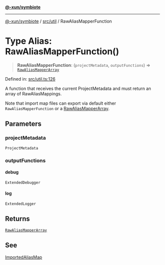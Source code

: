 [**@-xun/symbiote**](../../../README.md)

***

[@-xun/symbiote](../../../README.md) / [src/util](../README.md) / RawAliasMapperFunction

# Type Alias: RawAliasMapperFunction()

> **RawAliasMapperFunction**: (`projectMetadata`, `outputFunctions`) => [`RawAliasMapperArray`](RawAliasMapperArray.md)

Defined in: [src/util.ts:126](https://github.com/Xunnamius/symbiote/blob/5ab38d0bb0a593488721fdd41b6c1fcc4618d081/src/util.ts#L126)

A function that receives the current ProjectMetadata and must return
an array of RawAliasMappings.

Note that import map files can export via default either
`RawAliasMapperFunction` or a [RawAliasMapperArray](RawAliasMapperArray.md).

## Parameters

### projectMetadata

`ProjectMetadata`

### outputFunctions

#### debug

`ExtendedDebugger`

#### log

`ExtendedLogger`

## Returns

[`RawAliasMapperArray`](RawAliasMapperArray.md)

## See

[ImportedAliasMap](ImportedAliasMap.md)
